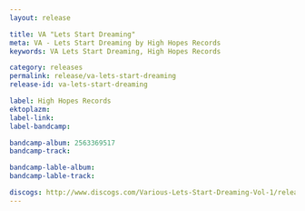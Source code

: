 ```yaml
---
layout: release

title: VA "Lets Start Dreaming"
meta: VA - Lets Start Dreaming by High Hopes Records
keywords: VA Lets Start Dreaming, High Hopes Records

category: releases
permalink: release/va-lets-start-dreaming
release-id: va-lets-start-dreaming

label: High Hopes Records
ektoplazm: 
label-link: 
label-bandcamp: 

bandcamp-album: 2563369517
bandcamp-track: 

bandcamp-lable-album: 
bandcamp-lable-track: 

discogs: http://www.discogs.com/Various-Lets-Start-Dreaming-Vol-1/release/1500459
---
```


